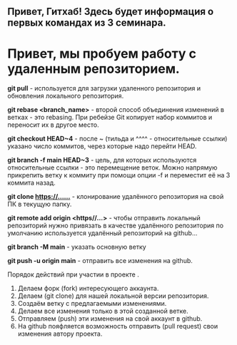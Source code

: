 
## Привет, Гитхаб! Здесь будет информация о первых командах из 3 семинара.

# Привет, мы пробуем работу с удаленным репозиторием.


**git pull** - используется для загрузки удаленного репозитория и обновления локального репозитория.

**git rebase <branch_name>** - второй способ объединения изменений в ветках - это rebasing. При ребейзе Git копирует набор коммитов и переносит их в другое место.

**git checkout HEAD~4** - после ~ (тильда и ^^^^ - относительные ссылки) указано число коммитов, через которые надо перейти HEAD.

**git branch -f main HEAD~3** - цель, для которых используются относительные ссылки - это перемещение веток. Можно напрямую прикрепить ветку к коммиту при помощи опции -f и переместит её на 3 коммита назад.

**git clone <https://......>** - клонирование удалённого репозитория на свой ПК в текущую папку.

**git remote add origin <https//...>** - чтобы отправить локальный репозиторий нужно привязать в качестве удалённого репозитория по умолчанию используется удалённый репозиторий на github...

**git branch -M main** - указать основную ветку

**git push -u origin main** - отправить все изменения на github.

 Порядок действий при участии в проекте <pull request>.

1. Делаем форк (fork) интересующего аккаунта.
2. Делаем (git clone) для нашей локальной версии репозитория.
3. Создаём ветку с предлагаемыми изменениями.
4. Делаем все изменения только в этой созданной ветке.
5. Отправляем  (push) эти изменения на свой аккаунт в github. 
6. На github пояфляется возможность отправить (pull request) свои изменения автору проекта. 